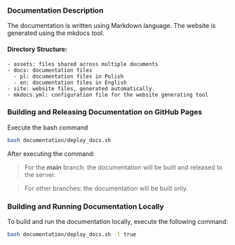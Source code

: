 
### Documentation Description
The documentation is written using Markdown language.
The website is generated using the mkdocs tool.
#### Directory Structure:
```
- assets: files shared across multiple documents
- docs: documentation files
  - pl: documentation files in Polish
  - en: documentation files in English
- site: website files, generated automatically.
- mkdocs.yml: configuration file for the website generating tool
```

### Building and Releasing Documentation on GitHub Pages
Execute the bash command
```sh
bash documentation/deploy_docs.sh
```

After executing the command:
> For the **main** branch: the documentation will be built and released to the server.

> For other branches: the documentation will be built only.


### Building and Running Documentation Locally
To build and run the documentation locally, execute the following command:
```sh
bash documentation/deploy_docs.sh -l true
```
